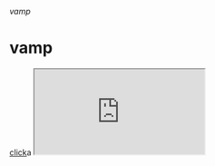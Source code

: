 <i>vamp</i>
<h1>vamp</h1>
<a href="https://google.com">click</a>a
<iframe src="https://127.0.0.1:8080"></iframe>
